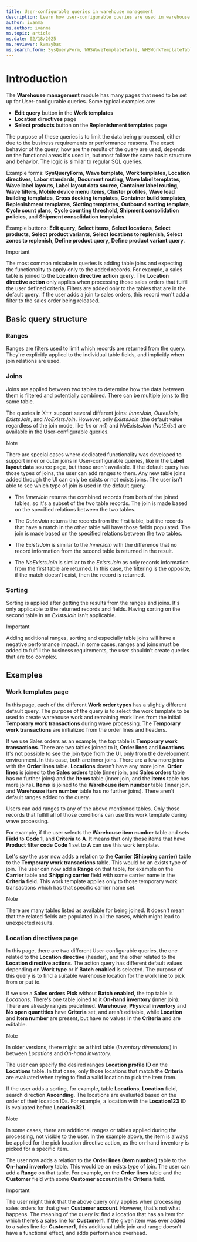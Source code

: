 ```yaml
---
title: User-configurable queries in warehouse management
description: Learn how user-configurable queries are used in warehouse management.
author: ivanma
ms.author: ivanma
ms.topic: article
ms.date: 02/18/2025
ms.reviewer: kamaybac
ms.search.form: SysQueryForm, WHSWaveTemplateTable, WHSWorkTemplateTable, WHSLocDirTable, WHSLaborStandards, WHSDocumentRouting, WHSWaveLabelTemplate, WHSWaveLabelLayout, WHSLabelLayoutDataSource, WHSContainerLabelRouting, WHSWaveFilterTable, WHSRFMenuItem, WHSClusterProfile, WHSLoadBuildTemplate, WHSCrossDockingTemplate, WHSContainerizationTable, WHSReplenishmentTemplates, WHSSlotTemplate, WHSOutboundSortTemplate, WHSCycleCountPlan, WHSCycleCountThreshold, WHSShipConsolidationPolicy, WHSShipConsolidationTemplate
---
```


# Introduction

The **Warehouse management** module has many pages that need to be set up for User-configurable queries. 
Some typical examples are: 
 - **Edit query** button in the **Work templates**
 - **Location directives** page
 - **Select products** button on the **Replenishment templates** page

The purpose of these queries is to limit the data being processed, either due to the business requirements or performance reasons. The exact behavior of the query, how are the results of the query are used, depends on the functional areas it's used in, but most follow the same basic structure and behavior. The logic is similar to regular SQL queries. 

Example forms:
**SysQueryForm**, **Wave template**, **Work templates**, **Location directives**, **Labor standards**, **Document routing**, **Wave label templates**, **Wave label layouts**, **Label layout data source**, **Container label routing**, **Wave filters**, **Mobile device menu items**, **Cluster profiles**, **Wave load building templates**, **Cross docking templates**, **Container build templates**, **Replenishment templates**, **Slotting templates**, **Outbound sorting template**, **Cycle count plans**, **Cycle counting threshold**, **Shipment consolidation policies**, and **Shipment consolidation templates**.

Example buttons:
**Edit query**, **Select items**, **Select locations**, **Select products**, **Select product variants**, **Select locations to replenish**, **Select zones to replenish**, **Define product query**, **Define product variant query**.

> [!IMPORTANT]
> The most common mistake in queries is adding table joins and expecting the functionality to apply only to the added records. For example, a sales table is joined to the **Location directive action** query. The **Location directive action** only applies when processing those sales orders that fulfill the user defined criteria.
> Filters are added only to the tables that are in the default query. If the user adds a join to sales orders, this record won't add a filter to the sales order being released.

## Basic query structure

### Ranges

Ranges are filters used to limit which records are returned from the query. They're explicitly applied to the individual table fields, and implicitly when join relations are used.

### Joins

Joins are applied between two tables to determine how the data between them is filtered and potentially combined. There can be multiple joins to the same table.

The queries in X++ support several different joins: *InnerJoin*, *OuterJoin*, *ExistsJoi*n, and *NoExistsJoin*. However, only *ExistsJoin* (the default value regardless of the join mode, like *1:n* or *n:1*) and *NoExistsJoin* (*NotExist*) are available in the User-configurable queries.

> [!NOTE]
> There are special cases where dedicated functionality was developed to support inner or outer joins in User-configurable queries, like in the **Label layout data** source page, but those aren't available.
> If the default query has those types of joins, the user can add ranges to them. Any new table joins added through the UI can only be exists or not exists joins.
> The user isn't able to see which type of join is used in the default query.

- The *InnerJoin* returns the combined records from both of the joined tables, so it's a subset of the two table records. The join is made based on the specified relations between the two tables.

- The *OuterJoin* returns the records from the first table, but the records that have a match in the other table will have those fields populated. The join is made based on the specified relations between the two tables.

- The *ExistsJoin* is similar to the *InnerJoin* with the difference that no record information from the second table is returned in the result.

- The *NoExistsJoin* is similar to the *ExistsJoin* as only records information from the first table are returned. In this case, the filtering is the opposite, if the match doesn't exist, then the record is returned. 

### Sorting

Sorting is applied after getting the results from the ranges and joins. It's only applicable to the returned records and fields. Having sorting on the second table in an *ExistsJoin* isn't applicable.

> [!IMPORTANT]
> Adding additional ranges, sorting and especially table joins will have a negative performance impact. In some cases, ranges and joins must be added to fulfill the business requirements, the user shouldn't create queries that are too complex.

## Examples

### Work templates page

In this page, each of the different **Work order types** has a slightly different default query. The purpose of the query is to select the work template to be used to create warehouse work and remaining work lines from the initial **Temporary work transactions** during wave processing. The **Temporary work transactions** are initialized from the order lines and headers.

If we use Sales orders as an example, the top table is **Temporary work transactions**. There are two tables joined to it, **Order lines** and **Locations**. It's not possible to see the join type from the UI, only from the development environment. In this case, both are inner joins. There are a few more joins with the **Order lines** table. **Locations** doesn’t have any more joins. **Order lines** is joined to the **Sales orders** table (inner join, and **Sales orders** table has no further joins) and the **Items** table (inner join, and the **Items** table has more joins). **Items** is joined to the **Warehouse item number** table (inner join, and **Warehouse item number** table has no further joins). There aren't default ranges added to the query.

Users can add ranges to any of the above mentioned tables. Only those records that fulfill all of those conditions can use this work template during wave processing.

For example, if the user selects the **Warehouse item number** table and sets **Field** to **Code 1**, and **Criteria** to **A**. It means that only those items that have **Product filter code** **Code 1** set to **A** can use this work template.

Let's say the user now adds a relation to the **Carrier (Shipping carrier)** table to the **Temporary work transactions** table. This would be an exists type of join. The user can now add a **Range** on that table, for example on the **Carrier** table and **Shipping carrier** field with some carrier name in the **Criteria** field. This work template applies only to those temporary work transactions which has that specific carrier name set.

> [!NOTE]
> There are many tables listed as available for being joined. It doesn't mean that the related fields are populated in all the cases, which might lead to unexpected results.

### Location directives page
In this page, there are two different User-configurable queries, the one related to the **Location directive** (header), and the other related to the **Location directive actions**. The action query has different default values depending on **Work type** or if **Batch enabled** is selected. The purpose of this query is to find a suitable warehouse location for the work line to pick from or put to.

If we use a **Sales orders** **Pick** without **Batch enabled**, the top table is *Locations*. There's one table joined to it **On-hand inventory** (inner join). There are already ranges predefined. **Warehouse**, **Physical inventory** and **No open quantities** have **Criteria** set, and aren't editable, while **Location** and **Item number** are present, but have no values in the **Criteria** and are editable.

> [!NOTE]
> In older versions, there might be a third table (*Inventory dimensions*) in between *Locations* and *On-hand inventory*.

The user can specify the desired ranges **Location profile ID** on the **Locations** table. In that case, only those locations that match the **Criteria** are evaluated when trying to find a valid location to pick the item from.

If the user adds a sorting, for example, table **Locations**, **Location** field, search direction **Ascending**. The locations are evaluated based on the order of their location IDs. For example, a location with the **Location123** ID is evaluated before **Location321**.

> [!NOTE]
> In some cases, there are additional ranges or tables applied during the processing, not visible to the user. In the example above, the item is always be applied for the pick location directive action, as the on-hand inventory is picked for a specific item.

The user now adds a relation to the **Order lines (Item number)** table to the **On-hand inventory** table. This would be an exists type of join. The user can add a **Range** on that table. For example, on the **Order lines** table and the **Customer** field with some **Customer account** in the **Criteria** field.

> [!IMPORTANT]
> The user might think that the above query only applies when processing sales orders for that given **Customer account**. However, that's not what happens. The meaning of the query is: find a location that has an item for which there's a sales line for **Customer1**. If the given item was ever added to a sales line for **Customer1**, this additional table join and range doesn't have a functional effect, and adds performance overhead.
